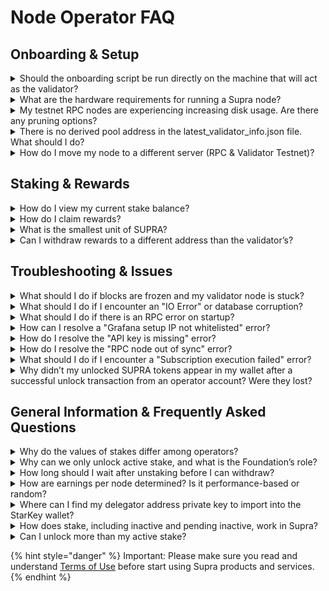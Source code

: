 # Node Operator FAQ

## Onboarding & Setup

<details>

<summary>Should the onboarding script be run directly on the machine that will act as the validator?</summary>

Yes, you should run all the steps of Round onboarding for Public Testnet on the machine that will act as the validator.

</details>

<details>

<summary>What are the hardware requirements for running a Supra node?</summary>

Below are the hardware requirements:

* **Cores:** 16 to 32
* **RAM:** 64GB
* **CPU:** Intel Xeon @ 2.8GHz or higher
* **Architecture:** x86/64
* **Disk Type:** SSD
* **Minimum Disk Size:** 2TB
* **Network Bandwidth:** 1Gbps

</details>

<details>

<summary>My testnet RPC nodes are experiencing increasing disk usage. Are there any pruning options?</summary>

Yes, it’s expected for now. We'll release an update that enables pruning in the near future.

It's not currently possible.

</details>

<details>

<summary>There is no derived pool address in the latest_validator_info.json file. What should I do?</summary>

In your <mark style="color:green;">`latest_validator_info.json`</mark> file, your derived pool address is the value of <mark style="color:green;">`account_address`</mark>.

</details>

<details>

<summary>How do I move my node to a different server (RPC &#x26; Validator Testnet)?</summary>

Validator Testnet: [Relocating a Supra Validator](https://docs.google.com/document/d/16j8dq7glIf7CjlqC-gM8R-i_Ys2d6YLot_-Y5DTsUsQ/edit?usp=sharing)

RPC Testnet: [Move Node to New Server - RPC Testnet](https://docs.google.com/document/d/1ig7uuIXSbnSNHTc3pb3JFdNYDr5sZ99g5E6htNJTSpQ/edit?usp=sharing)

</details>

## Staking & Rewards

<details>

<summary>How do I view my current stake balance?</summary>

You can view your current stake balance using the following script:

<mark style="color:green;">`supra move tool view --function-id 0x1::pbo_delegation_pool::get_stake --args address:"$POOL_ADDRESS" address:"$DELEGATOR_ADDRESS" --url "$RPC_URL`</mark>

Example Response:

<mark style="color:green;">`{"result":["5854055647855","0","0"]}`</mark>

* The **first value** (5854055647855) represents your active stake
* The **second value** represents your inactive stake.
* The **third value** represents your pending inactive stake.

</details>

<details>

<summary>How do I claim rewards?</summary>

To claim rewards, you need to first unlock your stake and then withdraw your inactive stake.

Here are the steps:

* **Step 1: Unlock Stake Amount:** You need to first check your active stake using the provided script. Once you know your active stake, you can unlock an amount less than or equal to your active stake.\
  \
  Please make sure the AMOUNT\_TO\_UNLOCK is at least 100000000 (1 SUPRA).

<mark style="color:green;">`#!/bin/bash`</mark>

<mark style="color:green;">`RPC_URL="https://rpc-mainnet.supra.com/"`</mark>

<mark style="color:green;">`POOL_ADDRESS="0xdbd2155f2f5aee0e75bcf08b4aaab6f8332baf125623b839c3a3f2280099f27b" # Replace with your pool address`</mark>

<mark style="color:green;">`AMOUNT_TO_UNLOCK="100000000" # Replace with the amount you want to unlock`</mark>\
\ <mark style="color:green;">`supra move tool run --function-id 0x1::pbo_delegation_pool::unlock --args address:"$POOL_ADDRESS" u64:"$AMOUNT_TO_UNLOCK" --url "$RPC_URL`</mark>

* **Step 2: Withdraw Inactive Stake Amount**

**Note**: This step can only be executed during the next lockup cycle.

<mark style="color:green;">`#!/bin/bash`</mark>

<mark style="color:green;">`RPC_URL="https://rpc-mainnet.supra.com/"`</mark>

<mark style="color:green;">`POOL_ADDRESS="0xdbd2155f2f5aee0e75bcf08b4aaab6f8332baf125623b839c3a3f2280099f27b" # Replace with your pool address`</mark>

<mark style="color:green;">`AMOUNT_TO_WITHDRAW="100000000" # Replace with the amount you want to withdraw`</mark>

<mark style="color:green;">`supra move tool run --function-id 0x1::pbo_delegation_pool::withdraw --args address:"$POOL_ADDRESS" u64:"$AMOUNT_TO_WITHDRAW" --url "$RPC_URL`</mark>

**Important Notes:**

* You can only unlock an amount equal to or less than your active stake.
* You can only withdraw an amount equal to or less than your inactive stake.
* Once you unlock your stake, you must wait for the next lockup cycle before you can withdraw the inactive stake.

</details>

<details>

<summary>What is the smallest unit of SUPRA?</summary>

The smallest unit of SUPRA is **Quants**, where <mark style="color:green;">1 SUPRA = 100,000,000 Quants</mark>.

</details>

<details>

<summary>Can I withdraw rewards to a different address than the validator’s?</summary>

You can do this by calling <mark style="color:green;">`set_beneficiary_for_operator`</mark> to set a beneficiary address for your operator commission.

<mark style="color:green;">`!/bin/bash`</mark>

<mark style="color:green;">`BEN_ADDR=0xabcdef # Replace with the address of the beneficiary`</mark>

<mark style="color:green;">`RPC_URL = "https://rpc-mainnet.supra.com"`</mark>

<mark style="color:green;">`supra move tool run --function-id 0x1::pbo_delegation_pool::set_beneficiary_for_operator --args address:$BEN_ADDR --url $RPC_URL`</mark>

Replace <mark style="color:green;">`$BEN_ADDR`</mark>, with the address of the beneficiary in the command above. After executing the command above, while the <mark style="color:green;">`operator`</mark> would still be the address connected to the network as a validator, <mark style="color:green;">`$BEN_ADDR`</mark>would receive the stake commensurate with the commission earned by the <mark style="color:green;">`operator`</mark>. Use the steps provided in Q.2, above from the <mark style="color:green;">`$BEN_ADDR`</mark> profile (with the private key of <mark style="color:green;">`$BEN_ADDR`</mark>) to unlock/withdraw the stake that was earned as commission.

\\

</details>

## Troubleshooting & Issues

<details>

<summary>What should I do if blocks are frozen and my validator node is stuck?</summary>

<mark style="color:green;">`[2024-10-17T01:51:50.607720Z+00:00] WARN moonshot::core: Timeout reached for View { epoch_id: EpochId { chain_id: 6, epoch: 195 }, round: 2306 }`</mark>

<mark style="color:green;">`[2024-10-17T01:51:55.608661Z+00:00] WARN moonshot::core: Timeout reached for View { epoch_id: EpochId { chain_id: 6, epoch: 195 }, round: 2306 }`</mark>

<mark style="color:green;">`[2024-10-17T01:52:00.610197Z+00:00] WARN moonshot::core: Timeout reached for View { epoch_id: EpochId { chain_id: 6, epoch: 195 }, round: 2306 }`</mark>

A: If the epoch and round are stuck, you will need to restart the network using a snapshot:

Please follow the instructions provided in the ‘To Update Your RPC Node’ section in this document: [RPC Operator Manual (General)](https://docs.google.com/document/d/1ig7uuIXSbnSNHTc3pb3JFdNYDr5sZ99g5E6htNJTSpQ/edit?tab=t.0#heading=h.ao60n777ejup)

</details>

<details>

<summary>What should I do if I encounter an "IO Error" or database corruption?</summary>

<mark style="color:green;">`thread 'main' panicked at /home/ubuntu/smr-moonshot/consensus/node/src/bftnode.rs:57:14: fail to create rocksdb: DBError(Error { message: "Corruption: Corruption: IO error: No such file or directory: While open a file for random read: configs/smr_storage/000364.ldb: No such file or directory in file configs/smr_storage/MANIFEST-000369" }) note: run with RUST_BACKTRACE=1 environment variable to display a backtrace`</mark>

A: If you see the "Corruption: IO error," restart the network using the snapshot as mentioned in the previous solution. If the issue persists, ensure your environment is properly set up and your data paths are correct.

</details>

<details>

<summary>What should I do if there is an RPC error on startup?</summary>

Step 1: Open ports 26000 and 27000.

Step 2: Restart the container using <mark style="color:green;">`docker restart container-id`</mark>`.`

</details>

<details>

<summary>How can I resolve a "Grafana setup IP not whitelisted" error?</summary>

If your IP is not whitelisted, please provide your IPv4 to the Supra team on Discord to get access to the Grafana script.

</details>

<details>

<summary>How do I resolve the "API key is missing" error?</summary>

1. Export the API key with:

<mark style="color:green;">`export api_key=AIzaSyD2Byf2_yWYngvHnv6Ib7V6C2EpHY3LL0E`</mark>

2. Run the installation script for your distribution:

<mark style="color:green;">`sudo -E ./nodeops-monitoring-telegraf-centos.sh`</mark>

<mark style="color:green;">`# For CentOS`</mark>

or

<mark style="color:green;">`sudo -E ./nodeops-monitoring-telegraf.sh`</mark>

<mark style="color:green;">`# For other distributions`</mark>

</details>

<details>

<summary>How do I resolve the "RPC node out of sync" error?</summary>

`INFO rpc_node::listener: RPC node out of sync!`

A: To resolve the "RPC node out of sync" error, restart the node from the latest snapshot using the instructions provided for snapshots.

</details>

<details>

<summary>What should I do if I encounter a "Subscription execution failed" error?</summary>

<mark style="color:green;">`[2024-11-06T08:20:47.531043Z+00:00] ERROR sop2p::behaviour: Subscription execution failed: "Closed(..)"`</mark>\ <mark style="color:green;">`[2024-11-06T08:20:47.531922Z+00:00] ERROR sop2p::behaviour: Subscription execution failed: "Closed(..)"`</mark>\ <mark style="color:green;">`[2024-11-06T08:20:47.531961Z+00:00] ERROR sop2p::behaviour: Subscription execution failed: "Closed(..)"`</mark>

A: This issue can be resolved by increasing the system <mark style="color:green;">`ulimit`</mark> for the number of open files. Follow the steps below:

1. Increase the shell file descriptor limit:

<mark style="color:green;">`ulimit -n 65535`</mark>

2. Increase the limit for the user by editing <mark style="color:green;">`/etc/security/limits.conf:`</mark>

<mark style="color:green;">`soft nofile 65535`</mark>

<mark style="color:green;">`hard nofile 65535`</mark>

3. Update system limits in <mark style="color:green;">`/etc/sysctl.conf:`</mark>

<mark style="color:green;">`net.core.somaxconn=65535`</mark>

<mark style="color:green;">`sudo sysctl -p`</mark>

</details>

<details>

<summary>Why didn’t my unlocked SUPRA tokens appear in my wallet after a successful unlock transaction from an operator account? Were they lost?</summary>

A: No, your tokens were not lost. If you’re using an operator account, unlocked tokens may be automatically withdrawn as part of the `synchronize_delegation_pool` function. This internal mechanism triggers `execute_pending_withdrawal` automatically for operator accounts once the next lockup cycle has begun. This means:\


* You do not need to manually trigger a withdrawal for operator accounts.
* The withdrawal may be initiated by any transaction (including from other accounts) that calls `synchronize_delegation_pool`.
* The unlocked tokens are sent to the operator’s account and should be visible in your wallet balance.

If the transaction is not visible in SupraScan, it might be a UI delay or an indexing issue. You can verify the token transfer using the RPC endpoint directly or the following CLI command:

```
./supra move tool view --function-id 0x1::coin::balance --type-args 0x1::supra_coin::SupraCoin --args address:<your_operator_address> --rpc-url <URL_RPC>
```

Replace `<your_operator_address>` with your actual wallet address to confirm your SUPRA balance.

</details>

## General Information & Frequently Asked Questions

<details>

<summary>Why do the values of stakes differ among operators?</summary>

The differences in stake values could be due to various factors:

* All operators received 55M SUPRA from the Foundation at Genesis.
* Additional rewards generated since then are added directly into each operator’s delegation pool.
* If an operator has withdrawn some of their rewards, their stake may be lower.
* If another entity besides the Foundation has delegated a stake to an operator, that could also account for the differences.

</details>

<details>

<summary>Why can we only unlock active stake, and what is the Foundation’s role?</summary>

The Foundation keeps 55M SUPRA locked to ensure that validators continue to function properly. The rest of the stake, which is earned as a reward, can be unlocked or unstaked. However, you cannot unlock the 55M SUPRA delegated by the Foundation.

</details>

<details>

<summary>How long should I wait after unstaking before I can withdraw?</summary>

After unstaking, you must wait for the next lockup cycle, which is set to 48 hours, before you can withdraw your inactive stake.

</details>

<details>

<summary>How are earnings per node determined? Is it performance-based or random?</summary>

Earnings per node are based on performance. However, since we do not currently record failed proposals, the reward calculations are based on the number of successful proposals. We plan to track performance metrics in the future, which will affect rewards.

</details>

<details>

<summary>Where can I find my delegator address private key to import into the StarKey wallet?</summary>

You can find your delegator address private key by running the following command:

<mark style="color:green;">`./supra profile list --reveal-secrets`</mark>

The output <mark style="color:green;">`ed25519_secret_key`</mark> is the key to your operator's Move account.

</details>

<details>

<summary>How does stake, including inactive and pending inactive, work in Supra?</summary>

The function <mark style="color:green;">`0x1::pbo_delegation_pool::get_stake`</mark> returns a tuple with three values: active, inactive, and pending\_inactive stakes.

* **Active stake:** This is your current active stake.
* **Inactive stake:** This is the stake that has been unlocked but is not withdrawn yet.
* **Pending inactive stake:** This is the stake that has been unlocked and is awaiting the end of the lockup period before it becomes inactive.

The lockup duration is **48 hours**, which is configurable via governance.

</details>

<details>

<summary>Can I unlock more than my active stake?</summary>

No, you can only unlock an amount equal to or less than your active stake. Please report any issues if you find you can unlock more than your active stake.

</details>

{% hint style="danger" %}
Important: Please make sure you read and understand [Terms of Use](https://supra.com/terms-of-use/) before start using Supra products and services.
{% endhint %}
